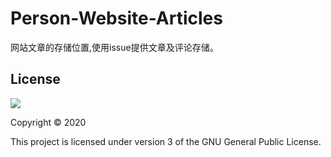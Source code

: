 # Person-Website-Articles
网站文章的存储位置,使用issue提供文章及评论存储。

## License
![](https://www.gnu.org/graphics/lgplv3-147x51.png)  



Copyright © 2020 

This project is licensed under version 3 of the GNU General Public License.
